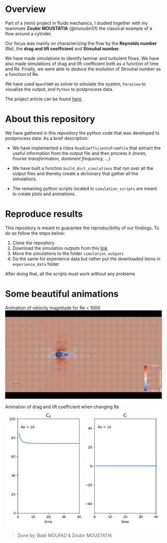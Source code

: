 # Overview
Part of a (mini) project in fluids mechanics, I studied together with my teammate **Zoubir MOUSTATIA** 
(@mzoubir01) the classical example of a flow around a cylinder. 

Our focus was mainly on characterizing the flow by the **Reynolds number** (Re), 
the **drag and lift coefficient** and **Strouhal number**.

We have made simulations to identify laminar and turbulent flows.
We have also made simulations of drag and lift coefficient both as a function of time and Re.
Finally, we were able to deduce the evolution of Strouhal number as a function of Re.

We have used `OpenFOAM` as solver to simulate the system, `Paraview` to visualize the output,
and `Python` to postprocess data.

The project article can be found [here](link_to_the_article).



# About this repository
We have gathered in this repository the python code that was developed to postprocess data. 
As a brief description:

- We have implemented a class `ReadCoefficientsFromFile` that extract the useful information 
from the output file and then process it *(mean, Fourier transformation, dominant frequency, …)*

- We have built a function `build_dict_simulations` that run over all the output files and 
thereby create a dictionary that gather all the simulations.

- The remaining python scripts located in `simulation_scripts` are meant to create plots and animations.



# Reproduce results
This repository is meant to guarantee the reproducibility of our findings. To do so follow the steps below:
1. Clone the repository
2. Download the simulation outputs from this [link](https://drive.google.com/drive/folders/1XzpBdKSqhBQ3qlluUzOHBqtRe3GKxTqs)
3. Move the simulations to the folder `simulation_outputs`
4. Do the same for experience data but rather put the downloaded items in `experience_data` folder

After doing that, all the scripts must work without any problems



# Some beautiful animations
Animation of velocity magnitude for Re = 1000
![ALT](screenshots/simulation-velocity-re-1000.gif)


Animation of drag and lift coefficient when changing Re
![ALT](screenshots/animation_Cd_Cl.gif)


> Done by: Badr MOUFAD & Zoubir MOUSTATIA
